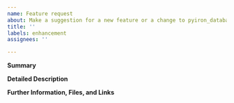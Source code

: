 ```yaml
---
name: Feature request
about: Make a suggestion for a new feature or a change to pyiron_database
title: ''
labels: enhancement
assignees: ''

---
```


**Summary**

<!--Please provide a brief and concise description of the suggested feature or change-->

**Detailed Description**

<!--Please explain how you would like to see pyiron_database enhanced, what feature(s) you are looking for, what specific problems this will solve.-->

**Further Information, Files, and Links**

<!--Put any additional information here, attach relevant text or image files and URLs to external sites, e.g. relevant publications-->
